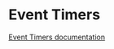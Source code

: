 # Event Timers

[Event Timers documentation](https://github.com/Azure-Sphere-DevX/AzureSphereDevX.Examples/wiki/Working-with-Event-Timers)